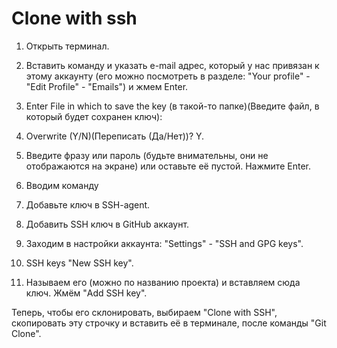 # Clone with ssh

1. Открыть терминал.

2. Вставить команду и указать e-mail адрес, который у нас привязан к этому аккаунту (его можно посмотреть в разделе: "Your profile" - "Edit Profile" - "Emails") и жмем Enter.

3. Enter File in which to save the key (в такой-то папке)(Введите файл, в который будет сохранен ключ):

4. Overwrite (Y/N)(Переписать (Да/Нет))? Y.

5. Введите фразу или пароль (будьте внимательны, они не отображаются на экране) или оставьте её пустой. Нажмите Enter.

6. Вводим команду

7. Добавьте ключ в SSH-agent.

8. Добавить SSH ключ в GitHub аккаунт.

9. Заходим в настройки аккаунта: "Settings" - "SSH and GPG keys".

10. SSH keys "New SSH key".

11. Называем его (можно по названию проекта) и вставляем сюда ключ. Жмём "Add SSH key".

Теперь, чтобы его склонировать, выбираем "Clone with SSH", скопировать эту строчку и вставить её в терминале, после команды "Git Clone".
